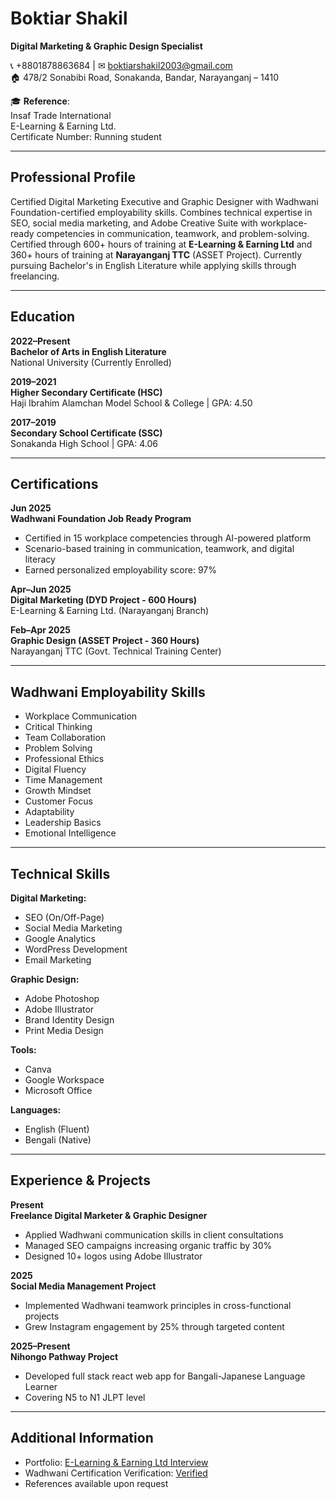 # Boktiar Shakil  
**Digital Marketing & Graphic Design Specialist**  

📞 +8801878863684 | ✉ [boktiarshakil2003@gmail.com](mailto:boktiarshakil2003@gmail.com)  
🏠 478/2 Sonabibi Road, Sonakanda, Bandar, Narayanganj – 1410  

🎓 **Reference**:  
Insaf Trade International  
E-Learning & Earning Ltd.  
Certificate Number: Running student  

---

## Professional Profile  
Certified Digital Marketing Executive and Graphic Designer with Wadhwani Foundation-certified employability skills. Combines technical expertise in SEO, social media marketing, and Adobe Creative Suite with workplace-ready competencies in communication, teamwork, and problem-solving. Certified through 600+ hours of training at **E-Learning & Earning Ltd** and 360+ hours of training at **Narayanganj TTC** (ASSET Project). Currently pursuing Bachelor's in English Literature while applying skills through freelancing.

---

## Education  
**2022–Present**  
**Bachelor of Arts in English Literature**  
National University (Currently Enrolled)  

**2019–2021**  
**Higher Secondary Certificate (HSC)**  
Haji Ibrahim Alamchan Model School & College | GPA: 4.50  

**2017–2019**  
**Secondary School Certificate (SSC)**  
Sonakanda High School | GPA: 4.06  

---

## Certifications  
**Jun 2025**  
**Wadhwani Foundation Job Ready Program**  
- Certified in 15 workplace competencies through AI-powered platform  
- Scenario-based training in communication, teamwork, and digital literacy  
- Earned personalized employability score: 97%  

**Apr–Jun 2025**  
**Digital Marketing (DYD Project - 600 Hours)**  
E-Learning & Earning Ltd. (Narayanganj Branch)  

**Feb–Apr 2025**  
**Graphic Design (ASSET Project - 360 Hours)**  
Narayanganj TTC (Govt. Technical Training Center)  

---

## Wadhwani Employability Skills  
- Workplace Communication  
- Critical Thinking  
- Team Collaboration  
- Problem Solving  
- Professional Ethics  
- Digital Fluency  
- Time Management  
- Growth Mindset  
- Customer Focus  
- Adaptability  
- Leadership Basics  
- Emotional Intelligence  

---

## Technical Skills  
**Digital Marketing:**  
- SEO (On/Off-Page)  
- Social Media Marketing  
- Google Analytics  
- WordPress Development  
- Email Marketing  

**Graphic Design:**  
- Adobe Photoshop  
- Adobe Illustrator  
- Brand Identity Design  
- Print Media Design  

**Tools:**  
- Canva  
- Google Workspace  
- Microsoft Office  

**Languages:**  
- English (Fluent)  
- Bengali (Native)  

---

## Experience & Projects  
**Present**  
**Freelance Digital Marketer & Graphic Designer**  
- Applied Wadhwani communication skills in client consultations  
- Managed SEO campaigns increasing organic traffic by 30%  
- Designed 10+ logos using Adobe Illustrator  

**2025**  
**Social Media Management Project**  
- Implemented Wadhwani teamwork principles in cross-functional projects  
- Grew Instagram engagement by 25% through targeted content  

**2025–Present**  
**Nihongo Pathway Project**  
- Developed full stack react web app for Bangali-Japanese Language Learner  
- Covering N5 to N1 JLPT level  

---

## Additional Information  
- Portfolio: [E-Learning & Earning Ltd Interview](https://www.facebook.com/elaeltd.official/videos/1250340043352093/)  
- Wadhwani Certification Verification: [Verified](https://web.certificate.wfglobal.org/en/certificate?certificateId=68526c5edbb1c63612d7c000)  
- References available upon request  
